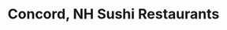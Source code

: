 ---
layout: city
title: Concord, NH Sushi Restaurants
permalink: /new-hampshire/concord/
stateAbbr: NH
stateName: New Hampshire
cityName: Concord
---
